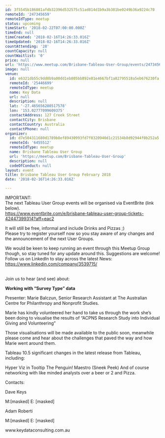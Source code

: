 ```yaml
---
id: 3f5545b186081afdb32396d532575c51ad814d1b9a3b381be0249b36a9224c70
remoteId: '247345659'
remoteIdType: meetup
status: upcoming
timeStart: '2018-02-22T07:00:00.000Z'
timeEnd: null
timeCreated: '2018-02-16T14:26:33.016Z'
timeUpdated: '2018-02-16T14:26:33.016Z'
countAttending: '28'
countCapacity: null
countWaitlist: '0'
price: null
url: 'https://www.meetup.com/Brisbane-Tableau-User-Group/events/247345659/'
image: null
venue:
  id: e6321db55c9dd0b9a00dd1eb805bb892e81e4667bf1a82795518a5eb676230fa
  remoteId: '25446699'
  remoteIdType: meetup
  name: Key Data
  url: null
  description: null
  lat: '-27.465656280517578'
  lon: '153.02777099609375'
  contactAddress: 127 Creek Street
  contactCity: Brisbane
  contactCountry: Australia
  contactPhone: null
organizer:
  id: d7e504311680d1789b8ef89430993fd7f0320940d1c21534b8d92944f0b252a5
  remoteId: '6455512'
  remoteIdType: meetup
  name: Brisbane Tableau User Group
  url: 'https://meetup.com/Brisbane-Tableau-User-Group'
  description: null
  codeOfConduct: null
layout: event
title: Brisbane Tableau User Group February 2018
date: '2018-02-16T14:26:33.016Z'

---
```

<p>IMPORTANT:<br/>The next Tableau User Group events will be organised via EventBrite (link below).<br/><a href="https://www.eventbrite.com/e/brisbane-tableau-user-group-tickets-42447399314?aff=eac2" class="linkified">https://www.eventbrite.com/e/brisbane-tableau-user-group-tickets-42447399314?aff=eac2</a></p> <p>It will still be free, informal and include Drinks and Pizzas ;)<br/>Please try to register yourself now so you stay aware of any changes and the announcement of the next User Groups.</p> <p>We would be keen to keep running an event through this Meetup Group though, so stay tuned for any update around this. Suggestions are welcome!<br/>Follow us on LinkedIn to stay across the latest News: <a href="https://www.linkedin.com/company/3539715/" class="linkified">https://www.linkedin.com/company/3539715/</a></p> <p><br/>Join us to hear (and see) about:</p> <p><b>Working with “Survey Type” data</b></p> <p>Presenter: Marie Balczun, Senior Research Assistant at The Australian Centre for Philanthropy and Nonprofit Studies.</p> <p>Marie has kindly volunteered her hand to take us through the work she’s been doing to visualise the results of “ACPNS Research Study into Individual Giving and Volunteering”</p> <p>Those visualisations will be made available to the public soon, meanwhile please come and hear about the challenges that paved the way and how Marie went around them.</p> <p>Tableau 10.5 significant changes in the latest release from Tableau, including:</p> <p>Hyper Viz in Tooltip The Penguin! Maestro (Sneek Peek) And of course networking with like minded analysts over a beer or 2 and Pizza.</p> <p>Contacts:</p> <p>Dave Keys</p> <p>M:[masked] E: [masked]</p> <p>Adam Roberti</p> <p>M:[masked] E: [masked]</p> <p>www.keydataconsulting.com.au</p>
